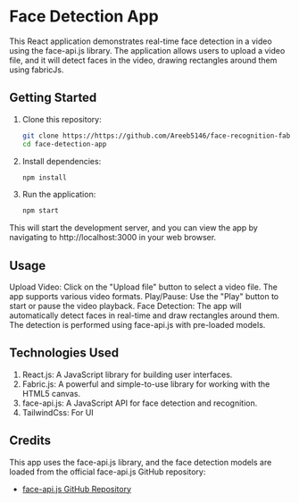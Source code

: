 
# Face Detection App

This React application demonstrates real-time face detection in a video using the face-api.js library. The application allows users to upload a video file, and it will detect faces in the video, drawing rectangles around them using fabricJs.

## Getting Started

1. Clone this repository:

   ```bash
   git clone https://https://github.com/Areeb5146/face-recognition-fabric.git
   cd face-detection-app
2. Install dependencies:
    ```bash
    npm install
3. Run the application:
    ```bash
    npm start

This will start the development server, and you can view the app by navigating to http://localhost:3000 in your web browser.

## Usage

Upload Video: Click on the "Upload file" button to select a video file. The app supports various video formats.
Play/Pause: Use the "Play" button to start or pause the video playback.
Face Detection: The app will automatically detect faces in real-time and draw rectangles around them. The detection is performed using face-api.js with pre-loaded models.

## Technologies Used
1. React.js: A JavaScript library for building user interfaces.
2. Fabric.js: A powerful and simple-to-use library for working with the HTML5 canvas.
3. face-api.js: A JavaScript API for face detection and recognition.
4. TailwindCss: For UI 

## Credits

This app uses the face-api.js library, and the face detection models are loaded from the official face-api.js GitHub repository:

- [face-api.js GitHub Repository](https://github.com/justadudewhohacks/face-api.js)

